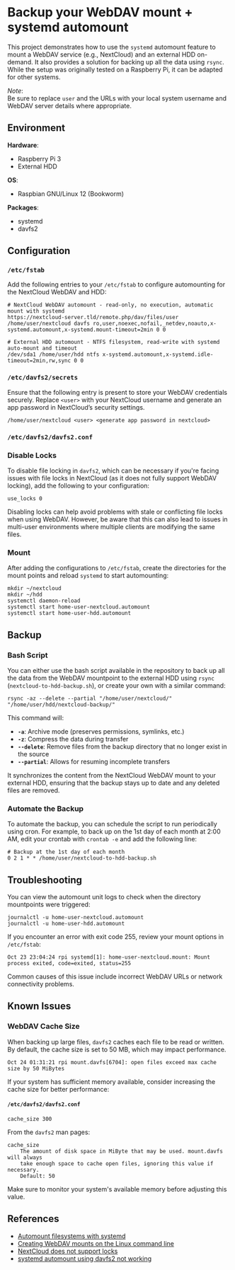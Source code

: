 # Backup your WebDAV mount + systemd automount

This project demonstrates how to use the `systemd` automount feature to mount a WebDAV service (e.g., NextCloud) and an external HDD on-demand. It also provides a solution for backing up all the data using `rsync`. While the setup was originally tested on a Raspberry Pi, it can be adapted for other systems.

*Note*:  
Be sure to replace `user` and the URLs with your local system username and WebDAV server details where appropriate.

## Environment

**Hardware**:
- Raspberry Pi 3
- External HDD

**OS**:
- Raspbian GNU/Linux 12 (Bookworm)

**Packages**:
- systemd
- davfs2

## Configuration

### `/etc/fstab`

Add the following entries to your `/etc/fstab` to configure automounting for the NextCloud WebDAV and HDD:

```shell
# NextCloud WebDAV automount - read-only, no execution, automatic mount with systemd
https://nextcloud-server.tld/remote.php/dav/files/user /home/user/nextcloud davfs ro,user,noexec,nofail,_netdev,noauto,x-systemd.automount,x-systemd.mount-timeout=2min 0 0

# External HDD automount - NTFS filesystem, read-write with systemd auto-mount and timeout
/dev/sda1 /home/user/hdd ntfs x-systemd.automount,x-systemd.idle-timeout=2min,rw,sync 0 0
```

### `/etc/davfs2/secrets`

Ensure that the following entry is present to store your WebDAV credentials securely. Replace `<user>` with your NextCloud username and generate an app password in NextCloud’s security settings.

```shell
/home/user/nextcloud <user> <generate app password in nextcloud>
```

### `/etc/davfs2/davfs2.conf`

### Disable Locks

To disable file locking in `davfs2`, which can be necessary if you're facing issues with file locks in NextCloud (as it does not fully support WebDAV locking), add the following to your configuration:

```shell
use_locks 0
```

Disabling locks can help avoid problems with stale or conflicting file locks when using WebDAV. However, be aware that this can also lead to issues in multi-user environments where multiple clients are modifying the same files.


### Mount

After adding the configurations to `/etc/fstab`, create the directories for the mount points and reload `systemd` to start automounting:

```shell
mkdir ~/nextcloud
mkdir ~/hdd
systemctl daemon-reload
systemctl start home-user-nextcloud.automount
systemctl start home-user-hdd.automount
```

## Backup

### Bash Script

You can either use the bash script available in the repository to back up all the data from the WebDAV mountpoint to the external HDD using `rsync` (`nextcloud-to-hdd-backup.sh`), or create your own with a similar command:

```shell
rsync -az --delete --partial "/home/user/nextcloud/" "/home/user/hdd/nextcloud-backup/"
```

This command will:

- **`-a`**: Archive mode (preserves permissions, symlinks, etc.)
- **`-z`**: Compress the data during transfer
- **`--delete`**: Remove files from the backup directory that no longer exist in the source
- **`--partial`**: Allows for resuming incomplete transfers

It synchronizes the content from the NextCloud WebDAV mount to your external HDD, ensuring that the backup stays up to date and any deleted files are removed.

### Automate the Backup

To automate the backup, you can schedule the script to run periodically using cron. For example, to back up on the 1st day of each month at 2:00 AM, edit your crontab with `crontab -e` and add the following line:

```shell
# Backup at the 1st day of each month
0 2 1 * * /home/user/nextcloud-to-hdd-backup.sh
```

## Troubleshooting

You can view the automount unit logs to check when the directory mountpoints were triggered:

```shell
journalctl -u home-user-nextcloud.automount
journalctl -u home-user-hdd.automount
```

If you encounter an error with exit code 255, review your mount options in `/etc/fstab`:

```shell
Oct 23 23:04:24 rpi systemd[1]: home-user-nextcloud.mount: Mount process exited, code=exited, status=255
```

Common causes of this issue include incorrect WebDAV URLs or network connectivity problems.

## Known Issues

### WebDAV Cache Size

When backing up large files, `davfs2` caches each file to be read or written. By default, the cache size is set to 50 MB, which may impact performance.
~~~shell
Oct 24 01:31:21 rpi mount.davfs[6704]: open files exceed max cache size by 50 MiBytes
~~~

If your system has sufficient memory available, consider increasing the cache size for better performance:

#### `/etc/davfs2/davfs2.conf`

```shell
cache_size 300
```

From the `davfs2` man pages:

```shell
cache_size
    The amount of disk space in MiByte that may be used. mount.davfs will always
    take enough space to cache open files, ignoring this value if necessary.
    Default: 50
```

Make sure to monitor your system's available memory before adjusting this value.

## References

- [Automount filesystems with systemd](https://community.hetzner.com/tutorials/automount-filesystems-with-systemd)
- [Creating WebDAV mounts on the Linux command line](https://docs.nextcloud.com/server/latest/user_manual/en/files/access_webdav.html#creating-webdav-mounts-on-the-linux-command-line)
- [NextCloud does not support locks](https://docs.nextcloud.com/server/latest/user_manual/en/files/access_webdav.html#known-issues)
- [systemd automount using davfs2 not working](https://discourse.osmc.tv/t/systemd-automount-using-davfs2-not-working/94200/5)
